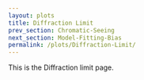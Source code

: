 ```yaml
---
layout: plots
title: Diffraction Limit
prev_section: Chromatic-Seeing
next_section: Model-Fitting-Bias
permalink: /plots/Diffraction-Limit/
---
```


This is the Diffraction limit page.
